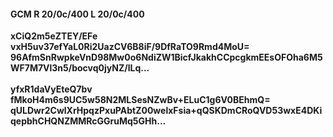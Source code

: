 #### GCM R 20/0c/400 L 20/0c/400
**xCiQ2m5eZTEY/EFe**<br/>**vxH5uv37efYaL0Ri2UazCV6B8iF/9DfRaTO9Rmd4MoU=**<br/>**96AfmSnRwpkeVnD98Mw0o6NdiZW1BicfJkakhCCpcgkmEEsOFOha6M5WF7M7Vl3n5/bocvq0jyNZ/lLq...**<br/><br/>
**yfxR1daVyEteQ7bv**<br/>**fMkoH4m6s9UC5w58N2MLSesNZwBv+ELuC1g6V0BEhmQ=**<br/>**qULDwr2CwlXrHpqzPxuPAbtZ00welxFsia+qQSKDmCRoQVD53wxE4DKiqepbhCHQNZMMRcGGruMq5GHh...**